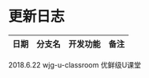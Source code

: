 # 更新日志


| 日期          | 分支名           | 开发功能       | 备注         |
|:------------- |:---------------:| :------------- | :------------|

2018.6.22        wjg-u-classroom    优鲜级U课堂
